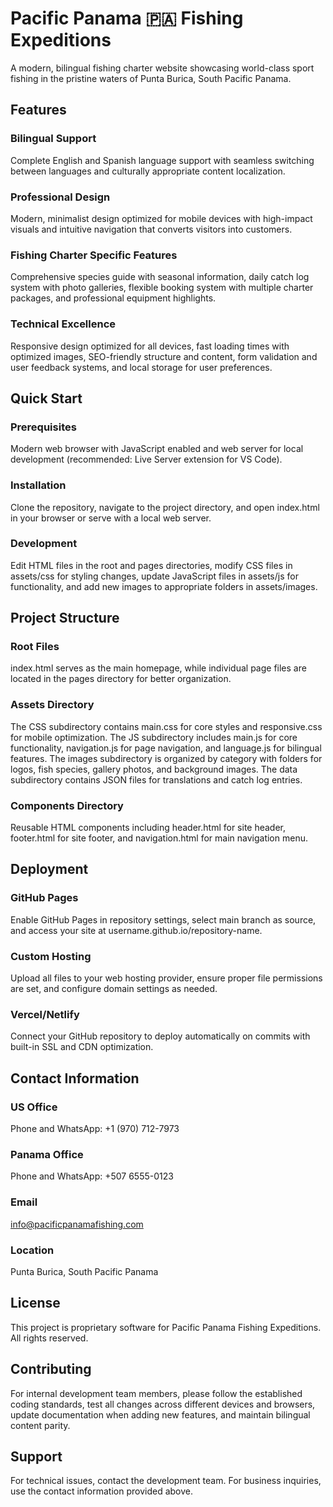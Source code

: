# Pacific Panama 🇵🇦 Fishing Expeditions

A modern, bilingual fishing charter website showcasing world-class sport fishing in the pristine waters of Punta Burica, South Pacific Panama.

## Features

### Bilingual Support
Complete English and Spanish language support with seamless switching between languages and culturally appropriate content localization.

### Professional Design
Modern, minimalist design optimized for mobile devices with high-impact visuals and intuitive navigation that converts visitors into customers.

### Fishing Charter Specific Features
Comprehensive species guide with seasonal information, daily catch log system with photo galleries, flexible booking system with multiple charter packages, and professional equipment highlights.

### Technical Excellence
Responsive design optimized for all devices, fast loading times with optimized images, SEO-friendly structure and content, form validation and user feedback systems, and local storage for user preferences.

## Quick Start

### Prerequisites
Modern web browser with JavaScript enabled and web server for local development (recommended: Live Server extension for VS Code).

### Installation
Clone the repository, navigate to the project directory, and open index.html in your browser or serve with a local web server.

### Development
Edit HTML files in the root and pages directories, modify CSS files in assets/css for styling changes, update JavaScript files in assets/js for functionality, and add new images to appropriate folders in assets/images.

## Project Structure

### Root Files
index.html serves as the main homepage, while individual page files are located in the pages directory for better organization.

### Assets Directory
The CSS subdirectory contains main.css for core styles and responsive.css for mobile optimization. The JS subdirectory includes main.js for core functionality, navigation.js for page navigation, and language.js for bilingual features. The images subdirectory is organized by category with folders for logos, fish species, gallery photos, and background images. The data subdirectory contains JSON files for translations and catch log entries.

### Components Directory
Reusable HTML components including header.html for site header, footer.html for site footer, and navigation.html for main navigation menu.

## Deployment

### GitHub Pages
Enable GitHub Pages in repository settings, select main branch as source, and access your site at username.github.io/repository-name.

### Custom Hosting
Upload all files to your web hosting provider, ensure proper file permissions are set, and configure domain settings as needed.

### Vercel/Netlify
Connect your GitHub repository to deploy automatically on commits with built-in SSL and CDN optimization.

## Contact Information

### US Office
Phone and WhatsApp: +1 (970) 712-7973

### Panama Office  
Phone and WhatsApp: +507 6555-0123

### Email
info@pacificpanamafishing.com

### Location
Punta Burica, South Pacific Panama

## License

This project is proprietary software for Pacific Panama Fishing Expeditions. All rights reserved.

## Contributing

For internal development team members, please follow the established coding standards, test all changes across different devices and browsers, update documentation when adding new features, and maintain bilingual content parity.

## Support

For technical issues, contact the development team. For business inquiries, use the contact information provided above.
